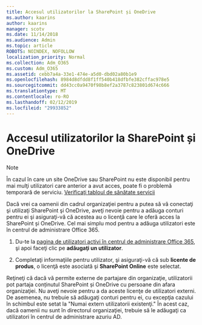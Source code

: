 ```yaml
---
title: Accesul utilizatorilor la SharePoint și OneDrive
ms.author: kaarins
author: kaarins
manager: scotv
ms.date: 11/14/2018
ms.audience: Admin
ms.topic: article
ROBOTS: NOINDEX, NOFOLLOW
localization_priority: Normal
ms.collection: Adm_O365
ms.custom: Adm_O365
ms.assetid: cebb7a4a-33e1-474e-a5d0-dbd02a80b1e9
ms.openlocfilehash: 8984d8dfdd8f1ff540b418dfbfe382cffac978e5
ms.sourcegitcommit: dd43cc0a9470f98b8ef2a3787c823801d674c666
ms.translationtype: MT
ms.contentlocale: ro-RO
ms.lasthandoff: 02/12/2019
ms.locfileid: "29933852"
---
```

# <a name="give-users-access-to-sharepoint-and-onedrive"></a>Accesul utilizatorilor la SharePoint și OneDrive

> [!NOTE]
> În cazul în care un site OneDrive sau SharePoint nu este disponibil pentru mai mulţi utilizatori care anterior a avut acces, poate fi o problemă temporară de serviciu. [Verificaţi tabloul de sănătate servicii](https://portal.office.com/adminportal/home#/servicehealth)
  
Dacă vrei ca oamenii din cadrul organizaţiei pentru a putea să vă conectaţi şi utilizaţi SharePoint şi OneDrive, aveţi nevoie pentru a adăuga conturi pentru ei şi asiguraţi-vă că acestea au o licenţă care le oferă acces la SharePoint și OneDrive. Cel mai simplu mod pentru a adăuga utilizatori este în centrul de administrare Office 365.
  
1. Du-te la [pagina de utilizatori activi în centrul de administrare Office 365](https://portal.office.com/adminportal/home#/users), şi apoi faceţi clic pe **adăugaţi un utilizator**.
    
2. Completaţi informaţiile pentru utilizator, şi asiguraţi-vă că sub **licente de produs**, o licenţă este asociată şi **SharePoint Online** este selectat. 
    
Reţineţi că dacă vă permite externe de partajare din organizaţie, utilizatorii pot partaja conținutul SharePoint și OneDrive cu persoane din afara organizaţiei. Nu aveţi nevoie pentru a da aceste licenţe de utilizatori externi. De asemenea, nu trebuie să adăugaţi conturi pentru ei, cu excepţia cazului în schimbul este setat la "Numai extern utilizatorii existenţi." În acest caz, dacă oamenii nu sunt în directorul organizaţiei, trebuie să le adăugaţi ca utilizatori în centrul de administrare azuriu AD.
  

